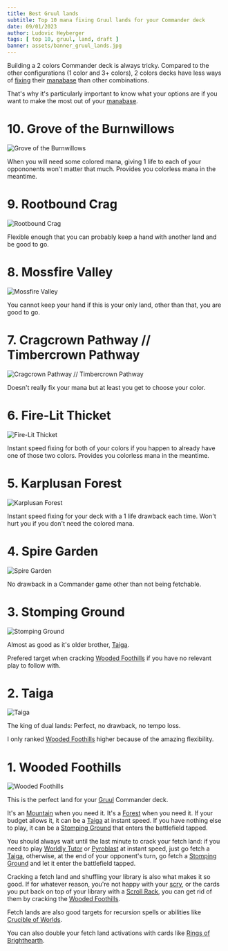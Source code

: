 ```yaml
---
title: Best Gruul lands
subtitle: Top 10 mana fixing Gruul lands for your Commander deck
date: 09/01/2023
author: Ludovic Heyberger
tags: [ top 10, gruul, land, draft ]
banner: assets/banner_gruul_lands.jpg
---
```


Building a 2 colors Commander deck is always tricky. Compared to the other configurations (1 color and 3+ colors), 2 colors decks have less ways of [fixing][Mana Fixing] their [manabase][Manabase] than other combinations.

That's why it's particularly important to know what your options are if you want to make the most out of your [manabase][Manabase].


# 10. Grove of the Burnwillows

![Grove of the Burnwillows](assets/grove_of_the_burnwillows.jpg)

When you will need some colored mana, giving 1 life to each of your oppononents won't matter that much. Provides you colorless mana in the meantime.


# 9. Rootbound Crag

![Rootbound Crag](assets/rootbound_crag.jpg)

Flexible enough that you can probably keep a hand with another land and be good to go.


# 8. Mossfire Valley

![Mossfire Valley](assets/mossfire_valley.jpg)

You cannot keep your hand if this is your only land, other than that, you are good to go.


# 7. Cragcrown Pathway // Timbercrown Pathway

![Cragcrown Pathway // Timbercrown Pathway](assets/cragcrown_pathway_timbercrown_pathway.jpg)

Doesn't really fix your mana but at least you get to choose your color.


# 6. Fire-Lit Thicket

![Fire-Lit Thicket](assets/fire_lit_thicket.jpg)

Instant speed fixing for both of your colors if you happen to already have one of those two colors. Provides you colorless mana in the meantime.


# 5. Karplusan Forest

![Karplusan Forest](assets/karplusan_forest.jpg)

Instant speed fixing for your deck with a 1 life drawback each time. Won't hurt you if you don't need the colored mana.


# 4. Spire Garden

![Spire Garden](assets/spire_garden.jpg)

No drawback in a Commander game other than not being fetchable.


# 3. Stomping Ground

![Stomping Ground](assets/stomping_ground.jpg)

Almost as good as it's older brother, [Taiga][Taiga].

Prefered target when cracking [Wooded Foothills][Wooded Foothills] if you have no relevant play to follow with.


# 2. Taiga

![Taiga](assets/taiga.jpg)

The king of dual lands: Perfect, no drawback, no tempo loss.

I only ranked [Wooded Foothills][Wooded Foothills] higher because of the amazing flexibility.


# 1. Wooded Foothills

![Wooded Foothills](assets/wooded_foothills.jpg)

This is the perfect land for your [Gruul][Gruul] Commander deck.

It's an [Mountain][Mountain] when you need it.
It's a [Forest][Forest] when you need it.
If your budget allows it, it can be a [Taiga][Taiga] at instant speed.
If you have nothing else to play, it can be a [Stomping Ground][Stomping Ground] that enters the battlefield tapped.

You should always wait until the last minute to crack your fetch land: if you need to play [Worldly Tutor][Worldly Tutor] or [Pyroblast][Pyroblast] at instant speed, just go fetch a [Taiga][Taiga], otherwise, at the end of your opponent's turn, go fetch a [Stomping Ground][Stomping Ground] and let it enter the battlefield tapped.

Cracking a fetch land and shuffling your library is also what makes it so good. If for whatever reason, you're not happy with your [scry][Scry], or the cards you put back on top of your library with a [Scroll Rack][Scroll Rack], you can get rid of them by cracking the [Wooded Foothills][Wooded Foothills].

Fetch lands are also good targets for recursion spells or abilities like [Crucible of Worlds][Crucible of Worlds].

You can also double your fetch land activations with cards like [Rings of Brighthearth][Rings of Brighthearth].


[Crucible of Worlds]:https://scryfall.com/search?q=!crucible-of-worlds
[Forest]:https://scryfall.com/search?q=!forest
[Gruul]:https://mtg.fandom.com/wiki/Gruul
[Mana Fixing]:https://mtg.fandom.com/wiki/Mana_fixing
[Manabase]:https://mtg.fandom.com/wiki/Mana_base
[Mountain]:https://scryfall.com/search?q=!mountain
[Pyroblast]:https://scryfall.com/search?q=!pyroblast
[Rings of Brighthearth]:https://scryfall.com/search?q=!rings-of-brighthearth
[Scroll Rack]:https://scryfall.com/search?q=!scroll-rack
[Scry]:https://mtg.fandom.com/wiki/Scry
[Stomping Ground]:https://scryfall.com/search?q=!stomping-ground
[Taiga]:https://scryfall.com/search?q=!taiga
[Wooded Foothills]:https://scryfall.com/search?q=!wooded-foothills
[Worldly Tutor]:https://scryfall.com/search?q=!worldly-tutor
